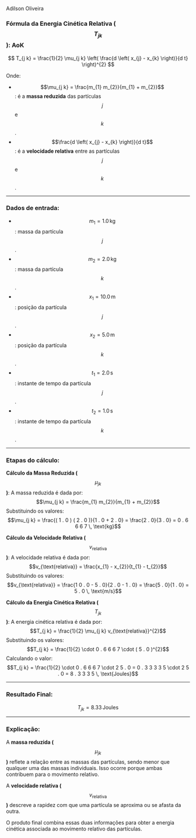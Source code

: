 Adilson Oliveira

### Fórmula da Energia Cinética Relativa ($$T_{j k}$$): AoK

$$
T_{j k} = \frac{1}{2} \mu_{j k} \left( \frac{d \left( x_{j} - x_{k} \right)}{d t} \right)^{2}
$$

Onde:

-   $$\mu_{j k} = \frac{m_{1} m_{2}}{m_{1} + m_{2}}$$: é a **massa reduzida** das partículas $$j$$ e $$k$$.
-   $$\frac{d \left( x_{j} - x_{k} \right)}{d t}$$: é a **velocidade relativa** entre as partículas $$j$$ e $$k$$.

***

### Dados de entrada:

-   $$m_{1} = 1 . 0 \, \text{kg}$$: massa da partícula $$j$$.
-   $$m_{2} = 2 . 0 \, \text{kg}$$: massa da partícula $$k$$.
-   $$x_{1} = 1 0 . 0 \, \text{m}$$: posição da partícula $$j$$.
-   $$x_{2} = 5 . 0 \, \text{m}$$: posição da partícula $$k$$.
-   $$t_{1} = 2 . 0 \, \text{s}$$: instante de tempo da partícula $$j$$.
-   $$t_{2} = 1 . 0 \, \text{s}$$: instante de tempo da partícula $$k$$.

***

### Etapas do cálculo:

**Cálculo da Massa Reduzida (**$$\mu_{j k}$$**)**: A massa reduzida é dada por: $$\mu_{j k} = \frac{m_{1} m_{2}}{m_{1} + m_{2}}$$ Substituindo os valores: $$\mu_{j k} = \frac{( 1 . 0 ) ( 2 . 0 )}{1 . 0 + 2 . 0} = \frac{2 . 0}{3 . 0} = 0 . 6 6 6 7 \, \text{kg}$$

**Cálculo da Velocidade Relativa (**$$v_{\text{relativa}}$$**)**: A velocidade relativa é dada por: $$v_{\text{relativa}} = \frac{x_{1} - x_{2}}{t_{1} - t_{2}}$$ Substituindo os valores: $$v_{\text{relativa}} = \frac{1 0 . 0 - 5 . 0}{2 . 0 - 1 . 0} = \frac{5 . 0}{1 . 0} = 5 . 0 \, \text{m/s}$$

**Cálculo da Energia Cinética Relativa (**$$T_{j k}$$**)**: A energia cinética relativa é dada por: $$T_{j k} = \frac{1}{2} \mu_{j k} v_{\text{relativa}}^{2}$$ Substituindo os valores: $$T_{j k} = \frac{1}{2} \cdot 0 . 6 6 6 7 \cdot ( 5 . 0 )^{2}$$ Calculando o valor: $$T_{j k} = \frac{1}{2} \cdot 0 . 6 6 6 7 \cdot 2 5 . 0 = 0 . 3 3 3 3 5 \cdot 2 5 . 0 = 8 . 3 3 3 5 \, \text{Joules}$$

***

### Resultado Final:

$$
T_{j k} = 8 . 3 3 \, \text{Joules}
$$

***

### Explicação:

A **massa reduzida (**$$\mu_{j k}$$**)** reflete a relação entre as massas das partículas, sendo menor que qualquer uma das massas individuais. Isso ocorre porque ambas contribuem para o movimento relativo.

A **velocidade relativa (**$$v_{\text{relativa}}$$**)** descreve a rapidez com que uma partícula se aproxima ou se afasta da outra.

O produto final combina essas duas informações para obter a energia cinética associada ao movimento relativo das partículas.
